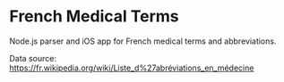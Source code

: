 # French Medical Terms

Node.js parser and iOS app for French medical terms and abbreviations.

Data source: https://fr.wikipedia.org/wiki/Liste_d%27abréviations_en_médecine
